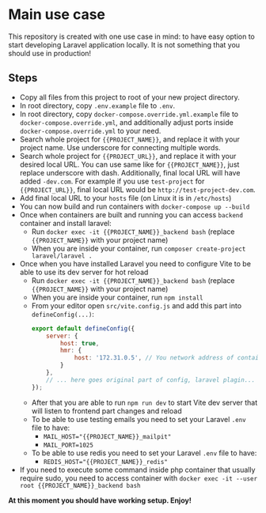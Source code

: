 # Main use case
This repository is created with one use case in mind: to have easy option to start developing Laravel application locally.
It is not something that you should use in production!

## Steps

- Copy all files from this project to root of your new project directory.
- In root directory, copy `.env.example` file to `.env`.
- In root directory, copy `docker-compose.override.yml.example` file to `docker-compose.override.yml`, 
and additionally adjust ports inside `docker-compose.override.yml` to your need.
- Search whole project for `{{PROJECT_NAME}}`, and replace it with your project name. Use underscore for connecting multiple words.
- Search whole project for `{{PROJECT_URL}}`, and replace it with your desired local URL. You can use same like for `{{PROJECT_NAME}}`,
just replace underscore with dash. Additionally, final local URL will have added `-dev.com`. For example if you use `test-project` for
`{{PROJECT_URL}}`, final local URL would be `http://test-project-dev.com`.
- Add final local URL to your `hosts` file (on Linux it is in `/etc/hosts`)
- You can now build and run containers with `docker-compose up --build`
- Once when containers are built and running you can access `backend` container and install laravel:
  + Run `docker exec -it {{PROJECT_NAME}}_backend bash` (replace `{{PROJECT_NAME}}` with your project name)
  + When you are inside your container, run `composer create-project laravel/laravel . `
- Once when you have installed Laravel you need to configure Vite to be able to use its dev server for hot reload
  + Run `docker exec -it {{PROJECT_NAME}}_backend bash` (replace `{{PROJECT_NAME}}` with your project name)
  + When you are inside your container, run `npm install`
  + From your editor open `src/vite.config.js` and add this part into `defineConfig(...)`:
    ```javascript
    export default defineConfig({
        server: {
            host: true,
            hmr: {
                host: '172.31.0.5', // You network address of container in docker, you can see it in output when you run `npm run dev`
            }
        },
        // ... here goes original part of config, laravel plagin...
    });
    ```
  + After that you are able to run `npm run dev` to start Vite dev server that will listen to frontend part changes and reload
  + To be able to use testing emails you need to set your Laravel `.env` file to have:
    - `MAIL_HOST="{{PROJECT_NAME}}_mailpit"`
    - `MAIL_PORT=1025`
  + To be able to use redis you need to set your Laravel `.env` file to have:
    - `REDIS_HOST="{{PROJECT_NAME}}_redis"`
- If you need to execute some command inside php container that usually require sudo, you need to access container with `docker exec -it --user root {{PROJECT_NAME}}_backend bash`

**At this moment you should have working setup. Enjoy!**

